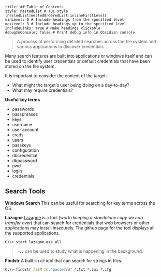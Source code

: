 ```table-of-contents
title: ## Table of Contents
style: nestedList # TOC style (nestedList|nestedOrderedList|inlineFirstLevel)
minLevel: 0 # Include headings from the specified level
maxLevel: 3 # Include headings up to the specified level
includeLinks: true # Make headings clickable
debugInConsole: false # Print debug info in Obsidian console
```

> A process of performing detailed searches across the file system and various applications to discover credentials.

Many search features are built into applications or windows itself and can be used to identify user credentials or default credentials that have been stored on the file system.

It is important to consider the context of the target:
- What might the target's user being doing on a day-to-day? 
- What may require credentials?

**Useful key terms**
- passwords
- passphrases
- keys
- username
- user account
- creds
- users
- passkeys
- configuration
- dbcredential
- dbpassword
- pwd
- login
- credentials

## Search Tools
**Windows Search**
This can be useful for searching for key terms across the OS.

**Lazagne**
[Lazagne](https://github.com/AlessandroZ/LaZagne) is a tool (*worth keeping a standalone copy we can transfer over*) that can search for credentials that web browsers or other applications may install insecurely. The github page for the tool displays all the supported applications.

```cmd
C:\> start lazagne.exe all
```
> `-vv` can be used to study what is happening in the background.

**Findstr**
A built-in cli tool that can search for strings in files.
```cmd
C:\> findstr /SIM /C:"password" *.txt *.ini *.cfg
```

